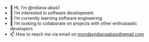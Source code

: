 - 👋 Hi, I’m @ndiana-abas1
- 👀 I’m interested in software development
- 🌱 I’m currently learning software engineering
- 💞️ I’m looking to collaborate on projects with other enthusiastic developers
- 📫 How to reach me via email on mondayndianaabasi@gmail.com

<!---
Ps1 is a ✨ special ✨ repository because its `README.md` (this file) appears on your GitHub profile.
You can click the Preview link to take a look at your changes.
--->
